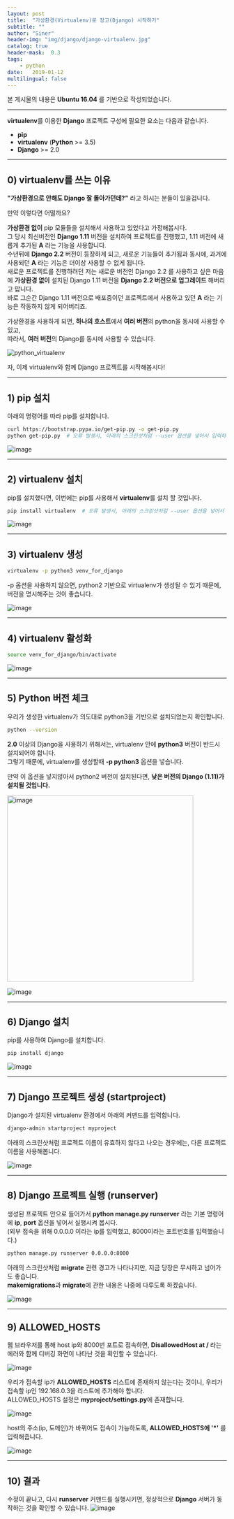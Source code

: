 ```yaml
---
layout: post
title:  "가상환경(Virtualenv)로 장고(Django) 시작하기"
subtitle: ""
author: "Siner"
header-img: "img/django/django-virtualenv.jpg"
catalog: true
header-mask:  0.3
tags:
    - python
date:   2019-01-12
multilingual: false
---
```


본 게시물의 내용은 **Ubuntu 16.04** 를 기반으로 작성되었습니다.

---

**virtualenv**를 이용한 **Django** 프로젝트 구성에 필요한 요소는 다음과 같습니다.<br>
- **pip**
- **virtualenv** (**Python** >= 3.5)
- **Django** >= 2.0

---

## 0) virtualenv를 쓰는 이유
**"가상환경으로 안해도 Django 잘 돌아가던데?"** 라고 하시는 분들이 있을겁니다.

만약 이렇다면 어떨까요?

**가상환경 없이** pip 모듈들을 설치해서 사용하고 있었다고 가정해봅시다.<br>
그 당시 최신버전인 **Django 1.11** 버전을 설치하여 프로젝트를 진행했고, 1.11 버전에 새롭게 추가된 **A** 라는 기능을 사용합니다.<br>
수년뒤에 **Django 2.2** 버전이 등장하게 되고, 새로운 기능들이 추가됨과 동시에, 과거에 사용되던 **A** 라는 기능은 더이상 사용할 수 없게 됩니다.<br>
새로운 프로젝트를 진행하려던 저는 새로운 버전인 Django 2.2 를 사용하고 싶은 마음에 **가상환경 없이** 설치된 Django 1.11 버전을 **Django 2.2 버전으로 업그레이드** 해버리고 맙니다.<br>
바로 그순간 Django 1.11 버전으로 배포중이던 프로젝트에서 사용하고 있던 **A** 라는 기능은 작동하지 않게 되어버리죠.

가상환경을 사용하게 되면, **하나의 호스트**에서 **여러 버전**의 python을 동시에 사용할 수 있고,<br>
따라서, **여러 버전**의 Django를 동시에 사용할 수 있습니다.

![python_virtualenv](https://user-images.githubusercontent.com/34048253/51121149-0a461880-185a-11e9-8a5d-6ec7ed58aa60.png)

자, 이제 virtualenv와 함께 Django 프로젝트를 시작해봅시다!

---

## 1) pip 설치
아래의 명령어를 따라 pip를 설치합니다.
  
```bash
curl https://bootstrap.pypa.io/get-pip.py -o get-pip.py
python get-pip.py  # 오류 발생시, 아래의 스크린샷처럼 --user 옵션을 넣어서 입력하면 됩니다.
```

![image](https://user-images.githubusercontent.com/34048253/51082217-18a31000-1746-11e9-94b3-2cdfb6039ca4.png)

---

## 2) virtualenv 설치
pip를 설치했다면, 이번에는 pip를 사용해서 **virtualenv**를 설치 할 것입니다.

```bash
pip install virtualenv  # 오류 발생시, 아래의 스크린샷처럼 --user 옵션을 넣어서 입력하면 됩니다.
```

![image](https://user-images.githubusercontent.com/34048253/51082225-3a9c9280-1746-11e9-9bc4-91a05049b0de.png)

---

## 3) virtualenv 생성
```bash
virtualenv -p python3 venv_for_django
```
 
-p 옵션을 사용하지 않으면, python2 기반으로 virtualenv가 생성될 수 있기 때문에, 버전을 명시해주는 것이 좋습니다.

![image](https://user-images.githubusercontent.com/34048253/51082232-4be59f00-1746-11e9-8eac-5f11b63184f6.png)

---

## 4) virtualenv 활성화
```bash
source venv_for_django/bin/activate
```

![image](https://user-images.githubusercontent.com/34048253/51082234-59028e00-1746-11e9-8200-7bce0f604007.png)

---

## 5) Python 버전 체크
우리가 생성한 virtualenv가 의도대로 python3을 기반으로 설치되었는지 확인합니다.

```bash
python --version
```

**2.0** 이상의 Django을 사용하기 위해서는, virtualenv 안에 **python3** 버전이 반드시 설치되어야 합니다.<br>
그렇기 때문에, virtualenv를 생성할때 **-p python3** 옵션을 넣습니다.

만약 이 옵션을 넣지않아서 python2 버전이 설치된다면, **낮은 버전의 Django (1.11)가 설치될 것입니다.**

<img width="427" alt="image" src="https://user-images.githubusercontent.com/34048253/51124322-63fe1100-1861-11e9-9baa-010c7ddde4a5.png">

![image](https://user-images.githubusercontent.com/34048253/51082240-89e2c300-1746-11e9-9444-018887dd64b2.png)

---

## 6) Django 설치
pip를 사용하여 Django를 설치합니다.

```bash
pip install django
```

![image](https://user-images.githubusercontent.com/34048253/51082246-9c5cfc80-1746-11e9-856e-11fbf902c6a8.png)

---

## 7) Django 프로젝트 생성 (startproject)
Django가 설치된 virtualenv 환경에서 아래의 커맨드를 입력합니다.

```bash
django-admin startproject myproject
```

아래의 스크린샷처럼 프로젝트 이름이 유효하지 않다고 나오는 경우에는, 다른 프로젝트 이름을 사용해봅니다.

![image](https://user-images.githubusercontent.com/34048253/51082256-d0382200-1746-11e9-86bc-5dd2ca6659bc.png)

---

## 8) Django 프로젝트 실행 (runserver)
생성된 프로젝트 안으로 들어가서 **python manage.py runserver** 라는 기본 명령어에 **ip**, **port** 옵션을 넣어서 실행시켜 봅시다.<br>
(외부 접속을 위해 0.0.0.0 이라는 ip를 입력했고, 8000이라는 포트번호를 입력했습니다.)

```bash
python manage.py runserver 0.0.0.0:8000
```

아래의 스크린샷처럼 **migrate** 관련 경고가 나타나지만, 지금 당장은 무시하고 넘어가도 좋습니다.<br>
**makemigrations**과 **migrate**에 관한 내용은 나중에 다루도록 하겠습니다.

![image](https://user-images.githubusercontent.com/34048253/51082269-01b0ed80-1747-11e9-84fe-e045bdb44691.png)

---

## 9) ALLOWED_HOSTS
웹 브라우저를 통해 host ip와 8000번 포트로 접속하면, **DisallowedHost at /** 라는 에러와 함께 디버깅 화면이 나타난 것을 확인할 수 있습니다.

![image](https://user-images.githubusercontent.com/34048253/51082279-5d7b7680-1747-11e9-9674-6e49b2eb9612.png)

우리가 접속할 ip가 **ALLOWED_HOSTS** 리스트에 존재하지 않는다는 것이니, 우리가 접속할 ip인 192.168.0.3을 리스트에 추가해야 합니다.<br>
ALLOWED_HOSTS 설정은 **myproject/settings.py**에 존재합니다.

![image](https://user-images.githubusercontent.com/34048253/51082397-76852700-1749-11e9-9d75-9a4853fee34d.png)

host의 주소(ip, 도메인)가 바뀌어도 접속이 가능하도록, **ALLOWED_HOSTS에 '*'** 를 입력해줍니다.

![image](https://user-images.githubusercontent.com/34048253/51082295-be0ab380-1747-11e9-87cb-fca9b5e81e32.png)

---

## 10) 결과
수정이 끝나고, 다시 **runserver** 커맨드를 실행시키면, 정상적으로 **Django** 서버가 동작하는 것을 확인할 수 있습니다.
![image](https://user-images.githubusercontent.com/34048253/51082317-0f1aa780-1748-11e9-91b7-2a6c99a98b4b.png)
